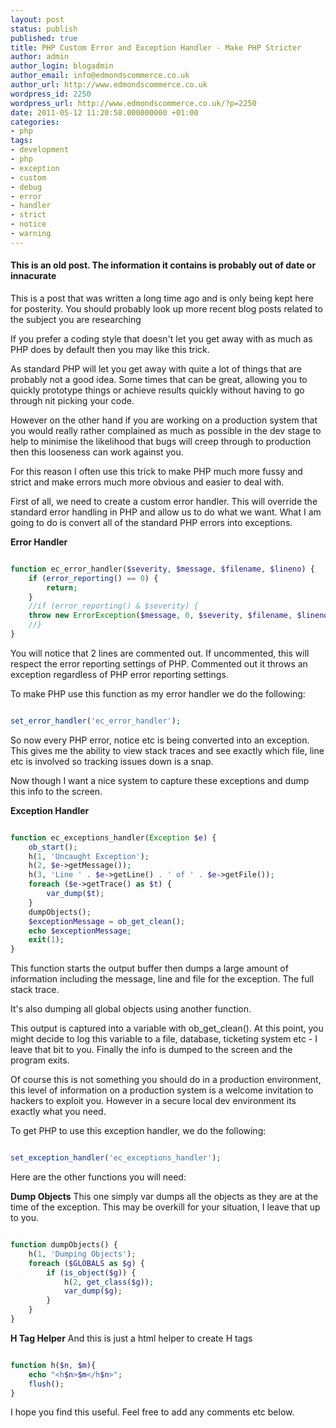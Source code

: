 ```yaml
---
layout: post
status: publish
published: true
title: PHP Custom Error and Exception Handler - Make PHP Stricter
author: admin
author_login: blogadmin
author_email: info@edmondscommerce.co.uk
author_url: http://www.edmondscommerce.co.uk
wordpress_id: 2250
wordpress_url: http://www.edmondscommerce.co.uk/?p=2250
date: 2011-05-12 11:20:58.000000000 +01:00
categories:
- php
tags:
- development
- php
- exception
- custom
- debug
- error
- handler
- strict
- notice
- warning
---
```

<div class="oldpost"><h4>This is an old post. The information it contains is probably out of date or innacurate</h4>
<p>
This is a post that was written a long time ago and is only being kept here for posterity.
You should probably look up more recent blog posts related to the subject you are researching
</p>
</div>
If you prefer a coding style that doesn't let you get away with as much as PHP does by default then you may like this trick. 

As standard PHP will let you get away with quite a lot of things that are probably not a good idea. Some times that can be great, allowing you to quickly prototype things or achieve results quickly without having to go through nit picking your code.

However on the other hand if you are working on a production system that you would really rather complained as much as possible in the dev stage to help to minimise the likelihood that bugs will creep through to production then this looseness can work against you.

For this reason I often use this trick to make PHP much more fussy and strict and make errors much more obvious and easier to deal with.

First of all, we need to create a custom error handler. This will override the standard error handling in PHP and allow us to do what we want. What I am going to do is convert all of the standard PHP errors into exceptions.

<b>Error Handler</b>
```php

function ec_error_handler($severity, $message, $filename, $lineno) {
    if (error_reporting() == 0) {
        return;
    }
    //if (error_reporting() & $severity) {
    throw new ErrorException($message, 0, $severity, $filename, $lineno);
    //}
}

```

You will notice that 2 lines are commented out. If uncommented, this will respect the error reporting settings of PHP. Commented out it throws an exception regardless of PHP error reporting settings.

To make PHP use this function as my error handler we do the following:

```php

set_error_handler('ec_error_handler');

```

So now every PHP error, notice etc is being converted into an exception. This gives me the ability to view stack traces and see exactly which file, line etc is involved so tracking issues down is a snap.

Now though I want a nice system to capture these exceptions and dump this info to the screen.

<b>Exception Handler</b>
```php

function ec_exceptions_handler(Exception $e) {
    ob_start();
    h(1, 'Uncaught Exception');
    h(2, $e->getMessage());
    h(3, 'Line ' . $e->getLine() . ' of ' . $e->getFile());
    foreach ($e->getTrace() as $t) {
        var_dump($t);
    }
    dumpObjects();
    $exceptionMessage = ob_get_clean();
    echo $exceptionMessage;
    exit(1);
}

```

This function starts the output buffer then dumps a large amount of information including the message, line and file for the exception. The full stack trace.

It's also dumping all global objects using another function.

This output is captured into a variable with ob_get_clean(). At this point, you might decide to log this variable to a file, database, ticketing system etc - I leave that bit to you. Finally the info is dumped to the screen and the program exits.

Of course this is not something you should do in a production environment, this level of information on a production system is a welcome invitation to hackers to exploit you. However in a secure local dev environment its exactly what you need.

To get PHP to use this exception handler, we do the following:

```php

set_exception_handler('ec_exceptions_handler');

```

Here are the other functions you will need:

<b>Dump Objects</b>
This one simply var dumps all the objects as they are at the time of the exception. This may be overkill for your situation, I leave that up to you.
```php

function dumpObjects() {
    h(1, 'Dumping Objects');
    foreach ($GLOBALS as $g) {
        if (is_object($g)) {
            h(2, get_class($g));
            var_dump($g);
        }
    }
}

```

<b>H Tag Helper</b>
And this is just a html helper to create H tags
```php

function h($n, $m){
    echo "<h$n>$m</h$n>";
    flush();
}

```

I hope you find this useful. Feel free to add any comments etc below.



